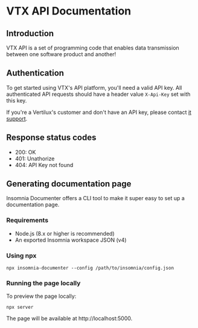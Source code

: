 # VTX API Documentation

## Introduction

VTX API is a set of programming code that enables data transmission between one software product and another!

## Authentication

To get started using VTX's API platform, you'll need a valid API key. All authenticated API requests should have a header value `X-Api-Key` set with this key.

If you're a Vertilux's customer and don't have an API key, please contact [it support](https://chat.vertilux.com).

## Response status codes

- 200: OK
- 401: Unathorize
- 404: API Key not found

## Generating documentation page

Insomnia Documenter offers a CLI tool to make it super easy to set up a documentation page.

### Requirements

- Node.js (8.x or higher is recommended)
- An exported Insomnia workspace JSON (v4)

### Using npx

`npx insomnia-documenter --config /path/to/insomnia/config.json`

### Running the page locally

To preview the page locally:

`npx server`

The page will be available at http://localhost:5000.

